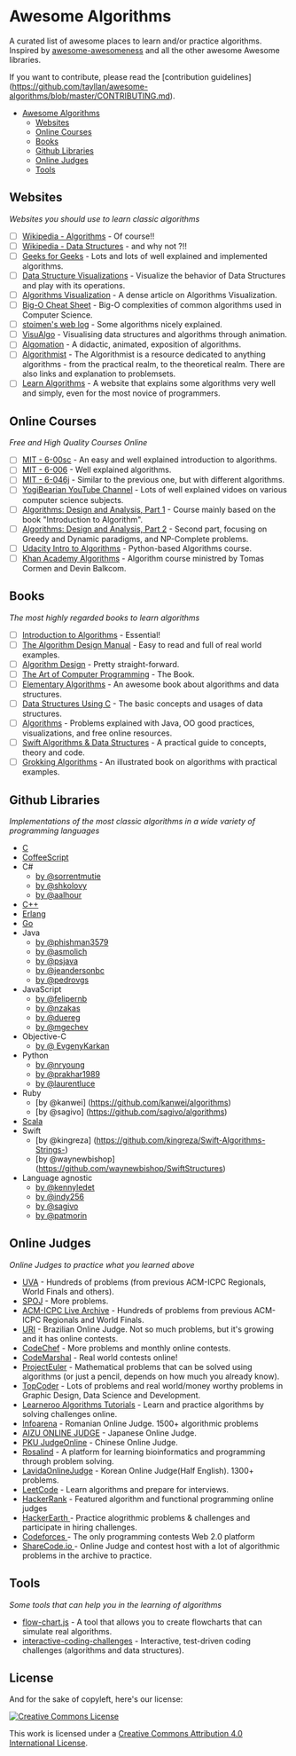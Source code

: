 # Awesome Algorithms

A curated list of awesome places to learn and/or practice algorithms.
Inspired by [awesome-awesomeness](https://github.com/bayandin/awesome-awesomeness) and all the other awesome Awesome libraries.

If you want to contribute, please read the [contribution guidelines] (https://github.com/tayllan/awesome-algorithms/blob/master/CONTRIBUTING.md).

- [Awesome Algorithms](#awesome-algorithms)
    - [Websites](#websites)
    - [Online Courses](#online-courses)
    - [Books](#books)
    - [Github Libraries](#github-libraries)
    - [Online Judges](#online-judges)
    - [Tools](#tools)

## Websites

*Websites you should use to learn classic algorithms*

* [ ] [Wikipedia - Algorithms](https://en.wikipedia.org/wiki/List_of_algorithms) - Of course!!
* [ ] [Wikipedia - Data Structures](https://en.wikipedia.org/wiki/List_of_data_structures) - and why not ?!!
* [ ] [Geeks for Geeks](http://www.geeksforgeeks.org/fundamentals-of-algorithms/) -
    Lots and lots of well explained and implemented algorithms.
* [ ] [Data Structure Visualizations](http://www.cs.usfca.edu/~galles/visualization/Algorithms.html) - Visualize the behavior of Data Structures and play with its operations.
* [ ] [Algorithms Visualization](http://bost.ocks.org/mike/algorithms/) - A dense article on Algorithms Visualization.
* [ ] [Big-O Cheat Sheet](http://bigocheatsheet.com/) - Big-O complexities of common algorithms used in Computer Science.
* [ ] [stoimen's web log](http://www.stoimen.com/blog/) - Some algorithms nicely explained.
* [ ] [VisuAlgo](http://www.comp.nus.edu.sg/~stevenha/visualization/index.html) - Visualising data structures and algorithms through animation.
* [ ] [Algomation](http://www.algomation.com/) - A didactic, animated, exposition of algorithms.
* [ ] [Algorithmist](http://www.algorithmist.com/index.php/Main_Page) - The Algorithmist is a resource dedicated to anything algorithms - from the practical realm, to the theoretical realm. There are also links and explanation to problemsets.
* [ ] [Learn Algorithms](http://www.learnalgorithms.in/) - A website that explains some algorithms very well and simply, even for the most novice of programmers. 

## Online Courses

*Free and High Quality Courses Online*

* [ ] [MIT - 6-00sc](http://ocw.mit.edu/courses/electrical-engineering-and-computer-science/6-00sc-introduction-to-computer-science-and-programming-spring-2011/index.htm) -
    An easy and well explained introduction to algorithms.
* [ ] [MIT - 6-006](http://ocw.mit.edu/courses/electrical-engineering-and-computer-science/6-006-introduction-to-algorithms-fall-2011/lecture-videos/) -
    Well explained algorithms.
* [ ] [MIT - 6-046j](http://ocw.mit.edu/courses/electrical-engineering-and-computer-science/6-046j-introduction-to-algorithms-sma-5503-fall-2005/video-lectures/) -
    Similar to the previous one, but with different algorithms.
* [ ] [YogiBearian YouTube Channel](https://www.youtube.com/channel/UCv3Kd0guxD5KWQtP---9D6g) - Lots of well explained vidoes on various computer science subjects.
* [ ] [Algorithms: Design and Analysis, Part 1](https://www.coursera.org/course/algo) - Course mainly based on the book "Introduction to Algorithm".
* [ ] [Algorithms: Design and Analysis, Part 2](https://www.coursera.org/course/algo2) - Second part, focusing on Greedy and Dynamic paradigms, and NP-Complete problems.
* [ ] [Udacity Intro to Algorithms](https://www.udacity.com/course/intro-to-algorithms--cs215) - Python-based Algorithms course.
* [ ] [Khan Academy Algorithms](https://www.khanacademy.org/computing/computer-science/algorithms) - Algorithm course ministred by Tomas Cormen and Devin Balkcom. 

## Books

*The most highly regarded books to learn algorithms*

* [ ] [Introduction to Algorithms](http://mitpress.mit.edu/books/introduction-algorithms) - Essential!
* [ ] [The Algorithm Design Manual](https://www8.cs.umu.se/kurser/TDBAfl/VT06/algorithms/BOOK/BOOK/BOOK.HTM) - Easy to read and full of real world examples.
* [ ] [Algorithm Design](http://www.aw-bc.com/info/kleinberg/) - Pretty straight-forward.
* [ ] [The Art of Computer Programming](http://www-cs-faculty.stanford.edu/~uno/taocp.html) - The Book.
* [ ] [Elementary Algorithms](https://github.com/liuxinyu95/AlgoXY) - An awesome book about algorithms and data structures.
* [ ] [Data Structures Using C](http://www.amazon.com/Data-Structures-Using-Aaron-Tenenbaum/dp/0131997467) - The basic concepts and usages of data structures.
* [ ] [Algorithms](http://algs4.cs.princeton.edu/home/) - Problems explained with Java, OO good practices, visualizations, and free online resources.
* [ ] [Swift Algorithms & Data Structures](http://shop.waynewbishop.com/) - A practical guide to concepts, theory and code.
* [ ] [Grokking Algorithms](http://www.manning.com/bhargava) - An illustrated book on algorithms with practical examples.

## Github Libraries

*Implementations of the most classic algorithms in a wide variety of programming languages*

* [C](https://github.com/fragglet/c-algorithms)
* [CoffeeScript](https://github.com/BrunoRB/algorithms.coffee)
* C#
    * [by @sorrentmutie](https://github.com/sorrentmutie/ClassicAlgorithms)
    * [by @shkolovy](https://github.com/shkolovy/classic-algorithms)
    * [by @aalhour](https://github.com/aalhour/C-Sharp-Algorithms)
* [C++](https://github.com/xtaci/algorithms)
* [Erlang](https://github.com/aggelgian/erlang-algorithms)
* [Go](https://github.com/arnauddri/algorithms)
* Java
    * [by @phishman3579](https://github.com/phishman3579/java-algorithms-implementation)
    * [by @asmolich](https://github.com/asmolich/algorithms)
    * [by @psjava](https://github.com/psjava/psjava)
    * [by @jeandersonbc](https://github.com/jeandersonbc/algorithms-and-ds)
    * [by @pedrovgs](https://github.com/pedrovgs/Algorithms)
* JavaScript
    * [by @felipernb](https://github.com/felipernb/algorithms.js)
    * [by @nzakas](https://github.com/nzakas/computer-science-in-javascript)
    * [by @duereg](https://github.com/duereg/js-algorithms)
    * [by @mgechev](https://github.com/mgechev/javascript-algorithms)
* Objective-C
    * [by @ EvgenyKarkan](https://github.com/EvgenyKarkan/EKAlgorithms)
* Python
    * [by @nryoung](https://github.com/nryoung/algorithms)
    * [by @prakhar1989](https://github.com/prakhar1989/Algorithms)
    * [by @laurentluce](https://github.com/laurentluce/python-algorithms)
* Ruby
    * [by @kanwei] (https://github.com/kanwei/algorithms)
    * [by @sagivo] (https://github.com/sagivo/algorithms)
* [Scala](https://github.com/vkostyukov/scalacaster)
* Swift
    * [by @kingreza] (https://github.com/kingreza/Swift-Algorithms-Strings-) 
    * [by @waynewbishop] (https://github.com/waynewbishop/SwiftStructures)
* Language agnostic
    * [by @kennyledet](https://github.com/kennyledet/Algorithm-Implementations)
    * [by @indy256](https://github.com/indy256/codelibrary)
    * [by @sagivo](https://github.com/sagivo/algorithms)
    * [by @patmorin](https://github.com/patmorin/ods)

## Online Judges

*Online Judges to practice what you learned above*

* [UVA](https://uva.onlinejudge.org/) -
    Hundreds of problems (from previous ACM-ICPC Regionals, World Finals and others).
* [SPOJ](http://www.spoj.com/) - More problems.
* [ACM-ICPC Live Archive](https://icpcarchive.ecs.baylor.edu/) -
    Hundreds of problems from previous ACM-ICPC Regionals and World Finals.
* [URI](https://www.urionlinejudge.com.br/judge/login) -
    Brazilian Online Judge. Not so much problems, but it's growing and it has online contests.
* [CodeChef](https://www.codechef.com/) -
    More problems and monthly online contests.
* [CodeMarshal](https://algo.codemarshal.org/) -
    Real world contests online!
* [ProjectEuler](https://projecteuler.net/) -
    Mathematical problems that can be solved using algorithms (or just a pencil, depends on how much you already know).
* [TopCoder](https://www.topcoder.com/) - Lots of problems and real world/money worthy problems in Graphic Design, Data Science and Development.
* [Learneroo Algorithms Tutorials](https://www.learneroo.com/subjects/8) - Learn and practice algorithms by solving challenges online.
* [Infoarena](http://www.infoarena.ro/) - Romanian Online Judge. 1500+ algorithmic problems
* [AIZU ONLINE JUDGE](http://judge.u-aizu.ac.jp/onlinejudge/) - Japanese Online Judge.
* [PKU JudgeOnline](http://poj.org/) - Chinese Online Judge.
* [Rosalind](http://rosalind.info/problems/locations/) - A platform for learning bioinformatics and programming through problem solving.
* [LavidaOnlineJudge](http://judge.lavida.us) - Korean Online Judge(Half English). 1300+ problems.
* [LeetCode](https://leetcode.com/) - Learn algorithms and prepare for interviews.
* [HackerRank](https://www.hackerrank.com/) - Featured algorithm and functional programming online judges
* [HackerEarth ](https://www.hackerearth.com/) - Practice alogrithmic problems & challenges and participate in hiring challenges.
* [Codeforces ](http://codeforces.com/) - The only programming contests Web 2.0 platform
* [ShareCode.io ](https://sharecode.io/) - Online Judge and contest host with a lot of algorithmic problems in the archive to practice.

## Tools

*Some tools that can help you in the learning of algorithms*

* [flow-chart.js](http://brunorb.github.io/flow-chart.js/dist/index.html) -
    A tool that allows you to create flowcharts that can simulate real algorithms.
* [interactive-coding-challenges](https://github.com/donnemartin/interactive-coding-challenges) - Interactive, test-driven coding challenges (algorithms and data structures).

## License

And for the sake of copyleft, here's our license:

[![Creative Commons License](http://i.creativecommons.org/l/by/4.0/88x31.png)](http://creativecommons.org/licenses/by/4.0/)

This work is licensed under a [Creative Commons Attribution 4.0 International License](http://creativecommons.org/licenses/by/4.0/).
